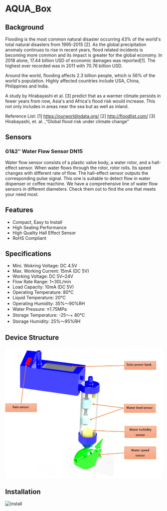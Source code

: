 # AQUA_Box

## Background
Flooding is the most common natural disaster occurring 43% of the world's total natural disasters from 1995-2015 [2]. As the global precipitation anomaly continues to rise in recent years, flood related incidents is becoming more common and its impact is greater for the global economy. In 2018 alone, 17.44 billion USD of economic damages was reported[1]. The highest ever recorded was in 2011 with 70.76 billion USD. 



Around the world, flooding affects 2.3 billion people, which is 56% of the world's population. Highly affected countries include USA, China, Philippines and India.

A study by Hirabayashi et al. [3] predict that as a warmer climate persists in fewer years from now, Asia's and Africa's flood risk would increase. This not only includes in areas near the sea but as well as inland.

Reference List: 
[1] https://ourworldindata.org/
[2] http://floodlist.com/ 
[3] Hirabayashi, et. al. ,“Global flood risk under climate change”
 

## Sensors

### G1&2″ Water Flow Sensor  DN15 
Water flow sensor consists of a plastic valve body, a water rotor, and a hall-effect sensor. When water flows through the rotor, rotor rolls. Its speed changes with different rate of flow. The hall-effect sensor outputs the corresponding pulse signal. This one is suitable to detect flow in water dispenser or coffee machine. We have a comprehensive line of water flow sensors in different diameters. Check them out to find the one that meets your need most.
 
## Features
* Compact, Easy to Install
* High Sealing Performance
* High Quality Hall Effect Sensor
* RoHS Compliant
 
## Specifications
* Mini. Wokring Voltage: DC 4.5V
* Max. Working Current: 15mA (DC 5V)
* Working Voltage: DC 5V~24V
* Flow Rate Range: 1~30L/min
* Load Capacity: 10mA (DC 5V)
* Operating Temperature: 80℃
* Liquid Temperature: 20℃
* Operating Humidity: 35%～90%RH
* Water Pressure: &le;1.75MPa
* Storage Temperature: -25～+ 80℃
* Storage Humidity: 25%～95%RH



## Device Structure
![STRUCTURE](https://github.com/IIOTproject/AQUA_Box/blob/master/part%20description%202.PNG)

## Installation
![install]()
